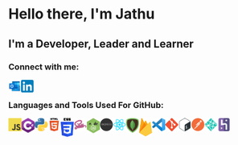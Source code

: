 # Hello there, I'm Jathu
## I'm a Developer, Leader and Learner

### Connect with me:

[<img align="left" alt="Email" width="25px" src="./assets/outlook.png" />](mailto:jtheiv@outlook.com)
[<img align="left" alt="LinkedIn" width="25px" src="./assets/linkedin.png" />](https://www.linkedin.com/in/jathurshan-t)

<br/>

### Languages and Tools Used For GitHub:

<img align="left" alt="JavaScript" width="26px" src="./assets/javascript.png" />
<img align="left" alt="C-sharp" width="26px" src="./assets/c-sharp.png" />
<img align="left" alt="Python" width="26px" src="./assets/python.png" />
<img align="left" alt="HTML5" width="26px" src="./assets/html.png" />
<img align="left" alt="CSS3" width="26px" src="./assets/css.png" />
<img align="left" alt="Sass" width="26px" src="./assets/sass.png" />
<img align="left" alt="Node.js" width="26px" src="./assets/node.png" />
<img align="left" alt="Express" width="26px" src="./assets/express.png" />
<img align="left" alt="React" width="26px" src="./assets/react.png" />
<img align="left" alt="MongoDB" width="26px" src="./assets/mongodb.png" />
<img align="left" alt="Firebase" width="26px" src="./assets/firebase.png" />
<img align="left" alt="Visual Studio Code" width="26px" src="./assets/vscode.png" />
<img align="left" alt="Git" width="26px" src="./assets/git.png" />
<img align="left" alt="Bash" width="26px" src="./assets/bash.png" />
<img align="left" alt="Postman" width="26px" src="./assets/postman.png" />
<img align="left" alt="Netlify" width="26px" src="./assets/netlify.png" />
<img align="left" alt="Heroku" width="26px" src="./assets/heroku.png" />